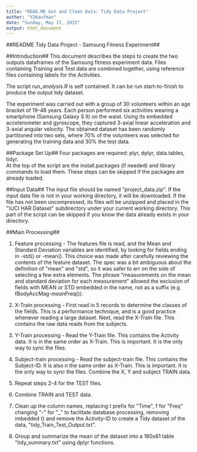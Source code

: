 ```yaml
---
title: "READ.ME Get and Clean Data: Tidy Data Project"
author: "Y2Kaufman"
date: "Sunday, May 17, 2015"
output: html_document
---
```

##README Tidy Data Project - 
Samsung Fitness Experiment##


##Introduction##
This document describes the steps to create the two outputs dataframes of the Samsung fitness experiment data.  Files containing Training and Test data are combined together, using reference files containing labels for the Activities. 

The script *run_analysis.R* is self contained.  It can be run start-to-finish to produce the output tidy dataset.  

The experiment was carried out with a group of 30 volunteers within an age bracket of 19-48 years. Each person performed six activities wearing a smartphone (Samsung Galaxy S II) on the waist. Using its embedded accelerometer and gyroscope, they captured 3-axial linear acceleration and 3-axial angular velocity. The obtained dataset has been randomly partitioned into two sets, where 70% of the volunteers was selected for generating the training data and 30% the test data. 


##Package Set Up##
Four packages are required: plyr, dplyr, data.tables, tidyr.  
At the top of the script are the install.packages (if needed) and library commands to load them.  These steps can be skipped if the packages are already loaded.

##Input Data##
The input file should be named "project_data.zip". If the input data file is not in your working directory, it will be downloaded.  If the file has not been uncompressed, its files will be unzipped and placed in the "\UCI HAR Dataset\" subdirectory under your current working directory.  This part of the script can be skipped if you know the data already exists in your directory.

##Main Processing##
1. Feature processing - The features file is read, and the Mean and Standard Deviation variables are identified, by looking for fields ending 
in -std() or -mean().  This choice was made after carefully reviewing the contents of the feature dataset. The spec was a bit ambiguous about the 
definition of "mean" and "std", so it was safer to err on the side of selecting a few extra elements. The phrase "measurements on the mean and standard deviation for each measurement" allowed the exclusion of fields with MEAN or STD embedded in the name, not as a suffix (e.g fBodyAccMag-*mean*Freq()).

2. X-Train processing - First read in 5 records to determine the classes of the fields.  This is a performance technique, and is a good practice whenever reading a large dataset.  Next, read the X-Train file.  This contains the raw data reads from the subjects.

3. Y-Train processing - Read the Y-Train file.  This contains the Activity data.  It is in the same order as X-Train.  This is important. It is the only way to sync the files.

4. Subject-train processing - Read the subject-train file. This contains the Subject-ID.  It is also n the same order as X-Train.  This is important. It is the only way to sync the files. Combine the X, Y and subject TRAIN data.  

5. Repeat steps 2-4 for the TEST files.  

6. Combine TRAIN and TEST data.

7. Clean up the column names, replacing t prefix for "Time", f for "Freq"
changing "-" for "_"  to facilitate database processing, removing imbedded () and remove the Activity-ID to create a Tidy dataset of the data,  "tidy_Train_Test_Output.txt".

8. Group and summarize the mean of the dataset into a 180x81 table
 "tidy_summary.txt" using dplyr functions.

